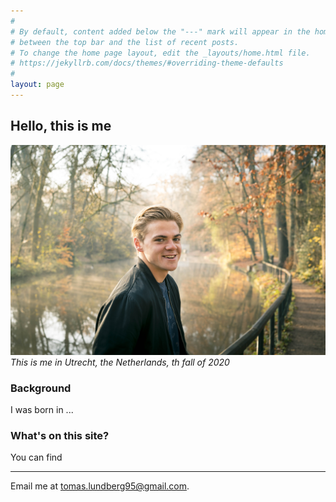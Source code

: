 ```yaml
---
#
# By default, content added below the "---" mark will appear in the home page
# between the top bar and the list of recent posts.
# To change the home page layout, edit the _layouts/home.html file.
# https://jekyllrb.com/docs/themes/#overriding-theme-defaults
#
layout: page
---
```

## Hello, this is me
![alt text](images/me_large.jpg "Me")
_This is me in Utrecht, the Netherlands, th fall of 2020_
### Background
I was born in ...

### What's on this site?
You can find



---

Email me at [tomas.lundberg95@gmail.com](mailto:tomas.lundberg95@gmail.com).

